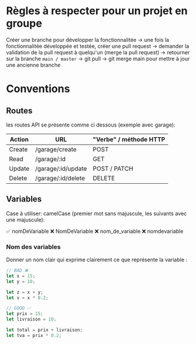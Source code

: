 # Règles à respecter pour un projet en groupe

Créer une branche pour développer la fonctionnalitée
-> une fois la fonctionnalitée développée et testée, créer une pull request
-> demander la validation de la pull request à quelqu'un (merge la pull request)
-> retourner sur la branche `main / master` 
-> git pull
-> git merge main pour mettre à jour une ancienne branche

# Conventions 

## Routes
les routes API se présente comme ci dessous (exemple avec garage):

| Action    | URL                   | "Verbe" / méthode HTTP    |
| ----------|-----------------------|---------------------------|
| Create    | /garage/create        | POST                      |
| Read      | /garage/:id           | GET                       |
| Update    | /garage/:id/update    | POST / PATCH              |
| Delete    | /garage/:id/delete    | DELETE                    |

## Variables
Case à utiliser: camelCase (premier mot sans majuscule, les suivants avec une majuscule):

✅ nomDeVariable
❌ NomDeVariable
❌ nom_de_variable
❌ nomdevariable

### Nom des variables
Donner un nom clair qui exprime clairement ce que représente la variable :

```javascript
// BAD ❌ 
let x = 15;
let y = 10;

let z = x + y;
let v = x * 0.2;

// GOOD ✅
let prix = 15;
let livraison = 10;

let total = prix + livraison;
let tva = prix * 0.2;
```